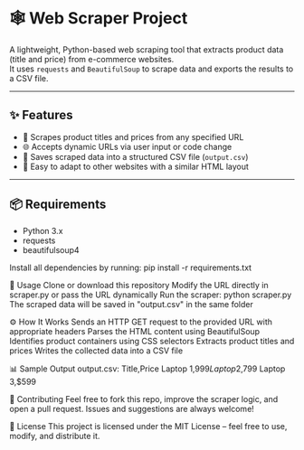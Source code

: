 # 🕸️ Web Scraper Project

A lightweight, Python-based web scraping tool that extracts product data (title and price) from e-commerce websites.  
It uses `requests` and `BeautifulSoup` to scrape data and exports the results to a CSV file.

---

## ✨ Features

- 🔗 Scrapes product titles and prices from any specified URL  
- 🌐 Accepts dynamic URLs via user input or code change  
- 📄 Saves scraped data into a structured CSV file (`output.csv`)  
- 🔧 Easy to adapt to other websites with a similar HTML layout  

---

## 📦 Requirements

- Python 3.x  
- requests
- beautifulsoup4

Install all dependencies by running:
  pip install -r requirements.txt


🚀 Usage
Clone or download this repository
Modify the URL directly in scraper.py or pass the URL dynamically
Run the scraper:
  python scraper.py
The scraped data will be saved in "output.csv" in the same folder


⚙️ How It Works
  Sends an HTTP GET request to the provided URL with appropriate headers
  Parses the HTML content using BeautifulSoup
  Identifies product containers using CSS selectors
  Extracts product titles and prices
  Writes the collected data into a CSV file


📊 Sample Output
  output.csv:
   Title,Price
   Laptop 1,$999
   Laptop 2,$799
   Laptop 3,$599

🤝 Contributing
Feel free to fork this repo, improve the scraper logic, and open a pull request.
Issues and suggestions are always welcome!

🪪 License
This project is licensed under the MIT License – feel free to use, modify, and distribute it.
